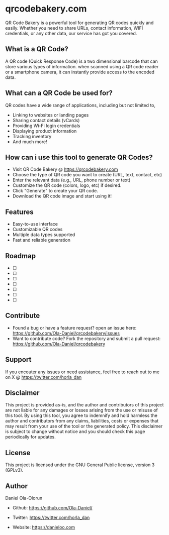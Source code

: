 qrcodebakery.com
========
QR Code Bakery is a powerful tool for generating QR codes quickly and easily. Whether you need to share URLs, contact information, WIFI credentials, or any other data, our service has got you covered.



What is a QR Code?
-------------------------
A QR code (Quick Response Code) is a two dimensional barcode that can store various types of information. when scanned using a QR code reader or a smartphone camera, it can instantly provide access to the encoded data.


What can a QR Code be used for?
-------------------------------

QR codes have a wide range of applications, including but not limited to,

- Linking to websites or landing pages
- Sharing contact details (vCards)
- Providing Wi-Fi login credentials
- Displaying product information
- Tracking inventory
- And much more!

 



How can i use this tool to generate QR Codes?
-------------------------------------------

- Visit QR Code Bakery @ https://qrcodebakery.com
- Choose the type of QR code you want to create (URL, text, contact, etc)
- Enter the relevant data (e.g., URL, phone number or text)
- Customize the QR code (colors, logo, etc) if desired.
- Click "Generate" to create your QR code.
- Download the QR code image and start using it!




Features
--------

- Easy-to-use interface
- Customizable QR codes
- Multiple data types supported
- Fast and reliable generation




Roadmap
-------


- [ ] 
- [ ] 
- [ ] 
- [ ] 
- [ ] 
- [ ] 
- [ ] 


Contribute
----------

- Found a bug or have a feature request? open an issue here: https://github.com/Ola-Daniel/qrcodebakery/issues 
- Want to contribute code? Fork the repository and submit a pull request: https://github.com/Ola-Daniel/qrcodebakery 

Support
-------

If you encouter any issues or need assistance, feel free to reach out to me on X @ https://twitter.com/horla_dan 

Disclaimer
----------

This project is provided as-is, and the author and contributors of this project are not liable for any damages or losses arising from the use or misuse of this tool. By using this tool, you agree to indemnify and hold harmless the author and contributors from any claims, liabilities, costs or expenses that may result from your use of the tool or the generated policy. This disclaimer is subject to change without notice and you should check this page periodically for updates.

License
-------

This project is licensed under the GNU General Public license, version 3 (GPLv3).



Author
------


Daniel Ola-Olorun



- Github: https://github.com/Ola-Daniel/

- Twitter: https://twitter.com/horla_dan  

- Website: https://danieloo.com 
